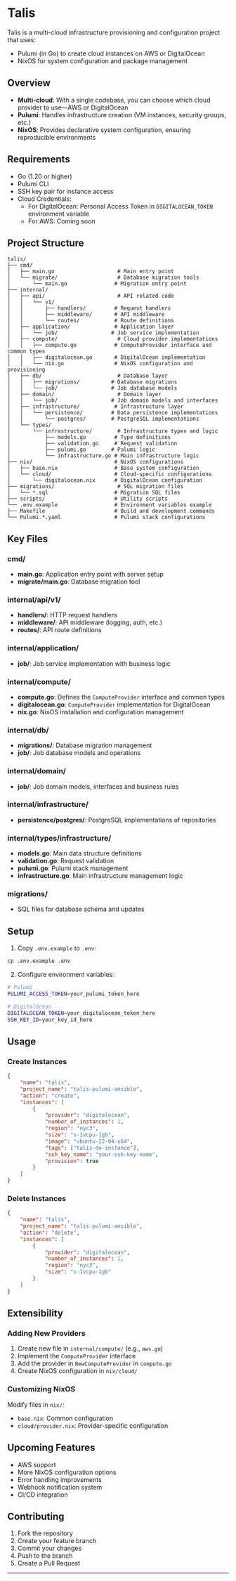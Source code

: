 # Talis

Talis is a multi-cloud infrastructure provisioning and configuration project that uses:

- Pulumi (in Go) to create cloud instances on AWS or DigitalOcean
- NixOS for system configuration and package management

## Overview

- **Multi-cloud**: With a single codebase, you can choose which cloud provider to use—AWS or DigitalOcean
- **Pulumi**: Handles infrastructure creation (VM instances, security groups, etc.)
- **NixOS**: Provides declarative system configuration, ensuring reproducible environments

## Requirements

- Go (1.20 or higher)
- Pulumi CLI
- SSH key pair for instance access
- Cloud Credentials:
  - For DigitalOcean: Personal Access Token in `DIGITALOCEAN_TOKEN` environment variable
  - For AWS: Coming soon

## Project Structure

```
talis/
├── cmd/
│   ├── main.go                    # Main entry point
│   └── migrate/                   # Database migration tools
│       └── main.go               # Migration entry point
├── internal/
│   ├── api/                       # API related code
│   │   └── v1/
│   │       ├── handlers/         # Request handlers
│   │       ├── middleware/       # API middleware
│   │       └── routes/           # Route definitions
│   ├── application/              # Application layer
│   │   └── job/                 # Job service implementation
│   ├── compute/                   # Cloud provider implementations
│   │   ├── compute.go            # ComputeProvider interface and common types
│   │   ├── digitalocean.go       # DigitalOcean implementation
│   │   └── nix.go                # NixOS configuration and provisioning
│   ├── db/                        # Database layer
│   │   ├── migrations/          # Database migrations
│   │   └── job/                 # Job database models
│   ├── domain/                    # Domain layer
│   │   └── job/                 # Job domain models and interfaces
│   ├── infrastructure/           # Infrastructure layer
│   │   └── persistence/         # Data persistence implementations
│   │       └── postgres/        # PostgreSQL implementations
│   └── types/
│       └── infrastructure/        # Infrastructure types and logic
│           ├── models.go         # Type definitions
│           ├── validation.go     # Request validation
│           ├── pulumi.go        # Pulumi logic
│           └── infrastructure.go # Main infrastructure logic
├── nix/                          # NixOS configurations
│   ├── base.nix                  # Base system configuration
│   └── cloud/                    # Cloud-specific configurations
│       └── digitalocean.nix      # DigitalOcean configuration
├── migrations/                    # SQL migration files
│   └── *.sql                     # Migration SQL files
├── scripts/                      # Utility scripts
└── .env.example                  # Environment variables example
├── Makefile                      # Build and development commands
└── Pulumi.*.yaml                 # Pulumi stack configurations
```

## Key Files

### cmd/
- **main.go**: Application entry point with server setup
- **migrate/main.go**: Database migration tool

### internal/api/v1/
- **handlers/**: HTTP request handlers
- **middleware/**: API middleware (logging, auth, etc.)
- **routes/**: API route definitions

### internal/application/
- **job/**: Job service implementation with business logic

### internal/compute/
- **compute.go**: Defines the `ComputeProvider` interface and common types
- **digitalocean.go**: `ComputeProvider` implementation for DigitalOcean
- **nix.go**: NixOS installation and configuration management

### internal/db/
- **migrations/**: Database migration management
- **job/**: Job database models and operations

### internal/domain/
- **job/**: Job domain models, interfaces and business rules

### internal/infrastructure/
- **persistence/postgres/**: PostgreSQL implementations of repositories

### internal/types/infrastructure/
- **models.go**: Main data structure definitions
- **validation.go**: Request validation
- **pulumi.go**: Pulumi stack management
- **infrastructure.go**: Main infrastructure management logic

### migrations/
- SQL files for database schema and updates

## Setup

1. Copy `.env.example` to `.env`:
```bash
cp .env.example .env
```

2. Configure environment variables:
```bash
# Pulumi
PULUMI_ACCESS_TOKEN=your_pulumi_token_here

# DigitalOcean
DIGITALOCEAN_TOKEN=your_digitalocean_token_here
SSH_KEY_ID=your_key_id_here
```

## Usage

### Create Instances

```json
{
    "name": "talis",
    "project_name": "talis-pulumi-ansible",
    "action": "create",
    "instances": [
        {
            "provider": "digitalocean",
            "number_of_instances": 1,
            "region": "nyc3",
            "size": "s-1vcpu-1gb",
            "image": "ubuntu-22-04-x64",
            "tags": ["talis-do-instance"],
            "ssh_key_name": "your-ssh-key-name",
            "provision": true
        }
    ]
}
```

### Delete Instances

```json
{
    "name": "talis",
    "project_name": "talis-pulumi-ansible",
    "action": "delete",
    "instances": [
        {
            "provider": "digitalocean",
            "number_of_instances": 1,
            "region": "nyc3",
            "size": "s-1vcpu-1gb"
        }
    ]
}
```

## Extensibility

### Adding New Providers

1. Create new file in `internal/compute/` (e.g., `aws.go`)
2. Implement the `ComputeProvider` interface
3. Add the provider in `NewComputeProvider` in `compute.go`
4. Create NixOS configuration in `nix/cloud/`

### Customizing NixOS

Modify files in `nix/`:
- `base.nix`: Common configuration
- `cloud/provider.nix`: Provider-specific configuration

## Upcoming Features

- AWS support
- More NixOS configuration options
- Error handling improvements
- Webhook notification system
- CI/CD integration

## Contributing

1. Fork the repository
2. Create your feature branch
3. Commit your changes
4. Push to the branch
5. Create a Pull Request

---
